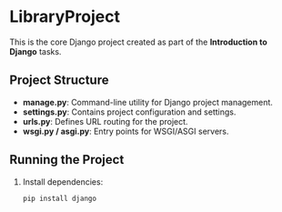 # LibraryProject

This is the core Django project created as part of the **Introduction to Django** tasks.

## Project Structure

- **manage.py**: Command-line utility for Django project management.
- **settings.py**: Contains project configuration and settings.
- **urls.py**: Defines URL routing for the project.
- **wsgi.py / asgi.py**: Entry points for WSGI/ASGI servers.

## Running the Project

1. Install dependencies:
   ```bash
   pip install django
